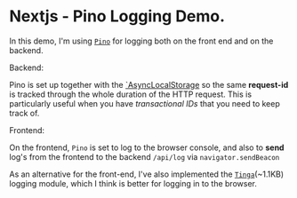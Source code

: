 # Nextjs - Pino Logging Demo.

In this demo, I'm using [`Pino`](https://github.com/pinojs/pino) for logging both on the front end and on the backend.

Backend:

Pino is set up together with the [`AsyncLocalStorage](https://nodejs.org/api/async_hooks.html#class-asynclocalstorage) so the same **request-id** is tracked through the whole duration of the HTTP request. This is particularly useful when you have _transactional IDs_ that you need to keep track of.

Frontend:

On the frontend, `Pino` is set to log to the browser console, and also to **send** log's from the frontend to the backend `/api/log` via `navigator.sendBeacon`

As an alternative for the front-end, I've also implemented the [`Tinga`](https://github.com/ivandotv/tinga)(~1.1KB) logging module, which I think is better for logging in to the browser.
